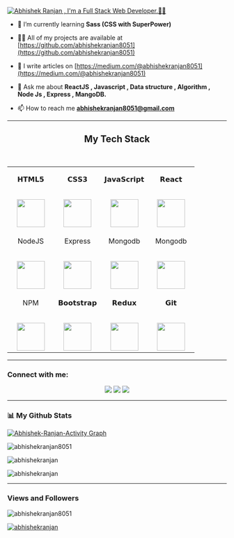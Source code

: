 [![Abhishek Ranjan , I'm a Full Stack Web Developer.🧑‍💻](https://pimp-my-readme.webapp.io/pimp-my-readme/wavy-banner?subtitle=I%27m%20a%20Full%20Stack%20Web%20Developer.%F0%9F%A7%91%E2%80%8D%F0%9F%92%BB&title=Abhishek%20Ranjan%20)](https://arpitsachan.com)

- 🌱 I’m currently learning **Sass (CSS with SuperPower)**

- 👨‍💻 All of my projects are available at [https://github.com/abhishekranjan8051](https://github.com/abhishekranjan8051)

- 📝 I write articles on [https://medium.com/@abhishekranjan8051](https://medium.com/@abhishekranjan8051)

- 💬 Ask me about **ReactJS , Javascript , Data structure , Algorithm , Node Js , Express , MangoDB.**

- 📫 How to reach me **abhishekranjan8051@gmail.com**

<hr />

<h2 align="center" border="0">My Tech Stack</h2>

<br>

<table align="center">

<tbody>

<tr valign="top">

<td width="25%" align="center">

<span>𝗛𝗧𝗠𝗟𝟱</span><br><br>

<img height="64px" src="https://cdn.svgporn.com/logos/html-5.svg">

</td>

<td width="25%" align="center">

<span>𝗖𝗦𝗦𝟯</span><br><br>

<img height="64px" src="https://cdn.svgporn.com/logos/css-3.svg">

</td>

<td width="25%" align="center">

<span>𝗝𝗮𝘃𝗮𝗦𝗰𝗿𝗶𝗽𝘁</span><br><br>

<img height="64px" src="https://cdn.svgporn.com/logos/javascript.svg">

</td>

<td width="25%" align="center">

<span>𝗥𝗲𝗮𝗰𝘁</span><br><br>

<img height="64px" src="https://cdn.svgporn.com/logos/react.svg">

</td>

</tr>

<tr valign="top">

<td width="25%" align="center">

<span>NodeJS</span><br><br>

<img height="64px" src="https://cdn.svgporn.com/logos/nodejs.svg">

</td>

<td width="25%" align="center">

<span>Express</span><br><br>

<img height="64px" src="https://cdn.svgporn.com/logos/express.svg">

</td>

<td width="25%" align="center">

<span>Mongodb</span><br><br>

<img height="64px" src="https://cdn.svgporn.com/logos/mongodb.svg">

</td>
  
<td width="25%" align="center">

<span>Mongodb</span><br><br>

<img height="64px" src="https://cdn.svgporn.com/logos/mysql.svg">

</td>
  </tr>
  <tr valign="top">
<td width="25%" align="center">

<span>NPM</span><br><br>

<img height="64px" src="https://cdn.svgporn.com/logos/npm-icon.svg">

</td>


<td width="25%" align="center">

<span>𝗕𝗼𝗼𝘁𝘀𝘁𝗿𝗮𝗽</span><br><br>

<img height="64px" src="https://cdn.svgporn.com/logos/bootstrap.svg">

</td>

<td width="25%" align="center">

<span>𝗥𝗲𝗱𝘂𝘅</span><br><br>

<img height="64px" src="https://cdn.svgporn.com/logos/redux.svg">

</td>

<td width="25%" align="center">

<span>𝗚𝗶𝘁</span><br><br>

<img height="64px" src="https://cdn.svgporn.com/logos/git-icon.svg">

</td>


</tr>

</tbody>

</table>

<hr>

<h3 align="left">Connect with me:</h3>
<p align="center">
  <a href="https://www.linkedin.com/in/abhishek-ranjan-8051/"><img src="https://img.shields.io/badge/LinkedIn-0077B5?style=for-the-badge&logo=linkedin&logoColor=white"></a>
  <a href="https://twitter.com/A_Ranjan8051"><img src="https://img.shields.io/badge/twitter-1c9ceb?style=for-the-badge&logo=twitter&logoColor=white"></a>
  <a href="https://codepen.io/abhishekranjan"><img src="https://img.shields.io/badge/codepen-1d1e22?style=for-the-badge&logo=codepen&logoColor=white"></a>
 
</p>
<hr />

<h3> 📊 My Github Stats</h3>
<a href="https://github.com/abhisheekranjan8051/github-readme-activity-graph"><img alt="Abhishek-Ranjan-Activity Graph" src="https://activity-graph.herokuapp.com/graph?username=abhishekranjan8051&bg_color=0D1117&color=e8f4fd&line=f98c03&point=FFFFFF&hide_border=true" /></a>
<p><img align="center" src="https://github-readme-stats.vercel.app/api/top-langs?username=abhishekranjan8051&show_icons=true&locale=en&layout=compact&theme=dark&ring=FFB19A&hide_border=true&currStreakNum=F6A085&fire=F6A085&currStreakLabel=F6A085" alt="abhishekranjan8051" /></p>

<p><img align="center" src="https://github-readme-stats.vercel.app/api?username=abhishekranjan8051&show_icons=true&locale=en&theme=dark&ring=FFB19A&hide_border=true&currStreakNum=F6A085&fire=F6A085&currStreakLabel=F6A085" alt="abhishekranjan" /></p>

<p><img align="center" src="https://github-readme-streak-stats.herokuapp.com/?user=abhishekranjan8051&theme=dark&ring=FFB19A&hide_border=true&currStreakNum=F6A085&fire=F6A085&currStreakLabel=F6A085" alt="abhishekranjan" /></p>

<hr />
<h3> Views and Followers </h3>
<p align="left"> <img src="https://komarev.com/ghpvc/?username=abhishekranjan8051&label=Profile%20views&color=0e75b6&style=flat" alt="abhishekranjan8051" /> </p>

<p align=""> <a href="https://twitter.com/A_Ranjan8051" target="blank"><img src="https://img.shields.io/twitter/follow/A_ranjan8051?logo=twitter&style=for-the-badge" alt="abhishekranjan" /></a> </p>
